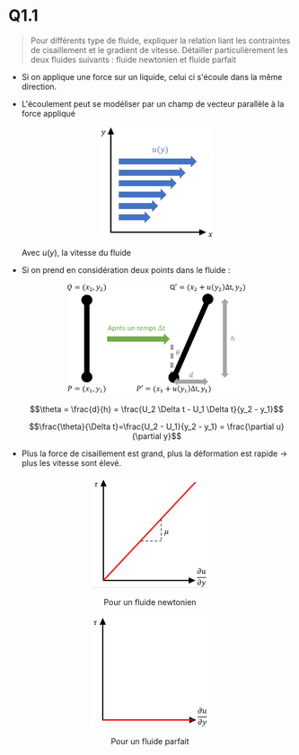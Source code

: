 
# Q1.1
> Pour différents type de fluide, expliquer la relation liant les contraintes de cisaillement et le gradient de vitesse. Détailler particulièrement les deux fluides suivants : fluide newtonien et fluide parfait

- Si on applique une force sur un liquide, celui ci s'écoule dans la même direction.

- L'écoulement peut se modéliser par un champ de vecteur parallèle à la force appliqué

	<div align="center">
		<img src="attachments/Pasted%20image%2020230516141333.png" height="200" />
	</div>

	Avec $u(y)$, la vitesse du fluide

- Si on prend en considération deux points dans le fluide :

	<div align="center">
		<img src="attachments/Pasted%20image%2020230516143810.png" height="200" />
	</div>

	$$\theta = \frac{d}{h} = \frac{U_2 \Delta t - U_1 \Delta t}{y_2 - y_1}$$

	$$\frac{\theta}{\Delta t}=\frac{U_2 - U_1}{y_2 - y_1} = \frac{\partial u}{\partial y}$$

- Plus la force de cisaillement est grand, plus la déformation est rapide $\rightarrow$ plus les vitesse sont élevé.

<div align="center">
	<img src="attachments/Pasted%20image%2020230516144415.png" height="200" />
	<p>Pour un fluide newtonien</p>
	<img src="attachments/Pasted%20image%2020230516144536.png" height="200" />
	<p>Pour un fluide parfait</p>
</div>